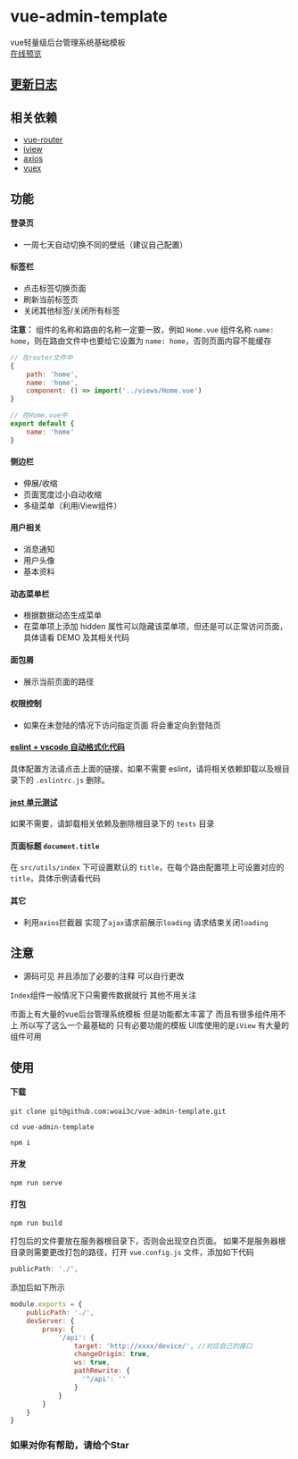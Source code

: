 # vue-admin-template
vue轻量级后台管理系统基础模板<br>
[在线预览](https://woai3c.github.io)
## [更新日志](https://github.com/woai3c/vue-admin-template/blob/master/update.md)

## 相关依赖
* [vue-router](https://router.vuejs.org/zh/)
* [iview](https://www.iviewui.com/docs/guide/install)
* [axios](https://www.kancloud.cn/yunye/axios/234845)
* [vuex](https://vuex.vuejs.org/zh/)

## 功能

#### 登录页
* 一周七天自动切换不同的壁纸（建议自己配置）

#### 标签栏
* 点击标签切换页面
* 刷新当前标签页
* 关闭其他标签/关闭所有标签

**注意：** 组件的名称和路由的名称一定要一致，例如 `Home.vue` 组件名称 `name: home`，则在路由文件中也要给它设置为 `name: home`，否则页面内容不能缓存

```js
// 在router文件中
{
    path: 'home',
    name: 'home',
    component: () => import('../views/Home.vue')
}

// 在Home.vue中
export default {
    name: 'home'
}
```

#### 侧边栏
* 伸展/收缩
* 页面宽度过小自动收缩
* 多级菜单（利用iView组件）

#### 用户相关
* 消息通知
* 用户头像
* 基本资料

#### 动态菜单栏
* 根据数据动态生成菜单
* 在菜单项上添加 hidden 属性可以隐藏该菜单项，但还是可以正常访问页面，具体请看 DEMO 及其相关代码

#### 面包屑
* 展示当前页面的路径

#### 权限控制
* 如果在未登陆的情况下访问指定页面 将会重定向到登陆页

#### [eslint + vscode 自动格式化代码](https://github.com/woai3c/Front-end-articles/blob/master/eslint-vscode-format.md)
具体配置方法请点击上面的链接，如果不需要 eslint，请将相关依赖卸载以及根目录下的 `.eslintrc.js` 删除。

#### [jest 单元测试](https://vue-test-utils.vuejs.org/zh/guides/testing-single-file-components-with-jest.html)
如果不需要，请卸载相关依赖及删除根目录下的 `tests` 目录

#### 页面标题 `document.title`
在 `src/utils/index` 下可设置默认的 `title`，在每个路由配置项上可设置对应的 `title`，具体示例请看代码

#### 其它
* 利用`axios`拦截器 实现了`ajax`请求前展示`loading` 请求结束关闭`loading`

## 注意
* 源码可见 并且添加了必要的注释 可以自行更改


`Index`组件一般情况下只需要传数据就行 其他不用关注

市面上有大量的vue后台管理系统模板 但是功能都太丰富了 而且有很多组件用不上 所以写了这么一个最基础的 只有必要功能的模板
UI库使用的是`iView` 有大量的组件可用 

## 使用
#### 下载
```
git clone git@github.com:woai3c/vue-admin-template.git

cd vue-admin-template

npm i
```

#### 开发
```
npm run serve
```

#### 打包
````
npm run build
````
打包后的文件要放在服务器根目录下，否则会出现空白页面。
如果不是服务器根目录则需要更改打包的路径，打开 `vue.config.js` 文件，添加如下代码
```js
publicPath: './',
```
添加后如下所示
```js
module.exports = {
    publicPath: './',
    devServer: {
        proxy: {
            '/api': {
                target: 'http://xxxx/device/', //对应自己的接口
                changeOrigin: true,
                ws: true,
                pathRewrite: {
                  '^/api': ''
                }
            }
        }
    }
}
```
### 如果对你有帮助，请给个Star
